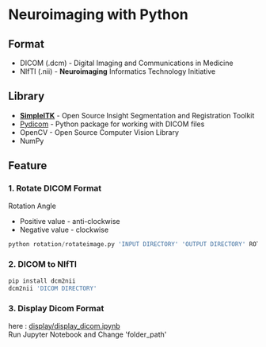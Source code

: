 ﻿# Neuroimaging with Python
 
## Format
- DICOM (.dcm) - Digital Imaging and Communications in Medicine
- NIfTI (.nii) - **Neuroimaging** Informatics Technology Initiative

## Library
- [**SimpleITK**](https://github.com/SimpleITK/SimpleITK) - Open Source Insight Segmentation and Registration Toolkit
- [Pydicom](https://github.com/pydicom/pydicom) - Python package for working with DICOM files 
- OpenCV - Open Source Computer Vision Library
- NumPy

## Feature
### 1. Rotate DICOM Format
Rotation Angle
- Positive value - anti-clockwise   
- Negative value - clockwise   
```python
python rotation/rotateimage.py 'INPUT DIRECTORY' 'OUTPUT DIRECTORY' ROTATION ANGLE
```

### 2. DICOM to NIfTI
```python
pip install dcm2nii
dcm2nii 'DICOM DIRECTORY'
```

### 3. Display Dicom Format
here : [display/display_dicom.ipynb](https://github.com/Dodant/neuroimaging-with-python/blob/main/display/display_dicom.ipynb)   
Run Jupyter Notebook and Change 'folder_path'
